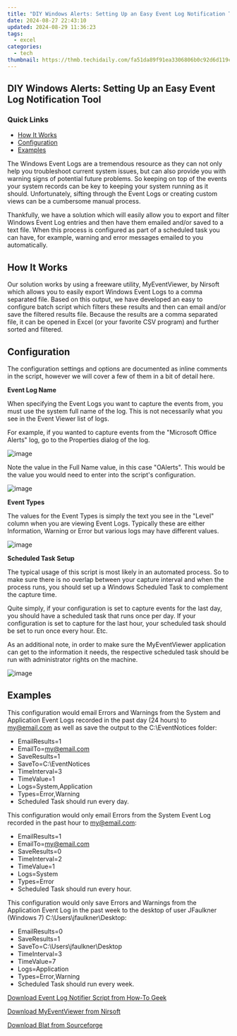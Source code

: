 ```yaml
---
title: "DIY Windows Alerts: Setting Up an Easy Event Log Notification Tool"
date: 2024-08-27 22:43:10
updated: 2024-08-29 11:36:23
tags:
  - excel
categories:
  - tech
thumbnail: https://thmb.techidaily.com/fa51da89f91ea3306806b0c92d6d119cfa0eae393a63e41c230a883a3e7c64cd.jpg
---
```


## DIY Windows Alerts: Setting Up an Easy Event Log Notification Tool

### Quick Links

* [How It Works](https://common-error.techidaily.com/the-laptop-headset-harmony-breakthrough-solution/)
* [Configuration](https://some-guidance.techidaily.com/enhance-your-website-with-cookiebot-technology-smart-data-driven-solutions/)
* [Examples](https://android-transfer.techidaily.com/in-2024-how-to-transfer-contacts-from-tecno-camon-30-pro-5g-to-other-android-devices-devices-drfone-by-drfone-transfer-from-android-transfer-from-android/)

 The Windows Event Logs are a tremendous resource as they can not only help you troubleshoot current system issues, but can also provide you with warning signs of potential future problems. So keeping on top of the events your system records can be key to keeping your system running as it should. Unfortunately, sifting through the Event Logs or creating custom views can be a cumbersome manual process.

 Thankfully, we have a solution which will easily allow you to export and filter Windows Event Log entries and then have them emailed and/or saved to a text file. When this process is configured as part of a scheduled task you can have, for example, warning and error messages emailed to you automatically.

##  How It Works

 Our solution works by using a freeware utility, MyEventViewer, by Nirsoft which allows you to easily export Windows Event Logs to a comma separated file. Based on this output, we have developed an easy to configure batch script which filters these results and then can email and/or save the filtered results file. Because the results are a comma separated file, it can be opened in Excel (or your favorite CSV program) and further sorted and filtered.

##  Configuration

 The configuration settings and options are documented as inline comments in the script, however we will cover a few of them in a bit of detail here.

**Event Log Name** 

 When specifying the Event Logs you want to capture the events from, you must use the system full name of the log. This is not necessarily what you see in the Event Viewer list of logs.

 For example, if you wanted to capture events from the "Microsoft Office Alerts" log, go to the Properties dialog of the log.

![image](https://static1.howtogeekimages.com/wordpress/wp-content/uploads/2011/08/image1.png) 

 Note the value in the Full Name value, in this case "OAlerts". This would be the value you would need to enter into the script's configuration.

![image](https://static1.howtogeekimages.com/wordpress/wp-content/uploads/2011/08/image2.png) 

**Event Types** 

 The values for the Event Types is simply the text you see in the "Level" column when you are viewing Event Logs. Typically these are either Information, Warning or Error but various logs may have different values.

![image](https://static1.howtogeekimages.com/wordpress/wp-content/uploads/2011/08/image3.png) 

**Scheduled Task Setup** 

 The typical usage of this script is most likely in an automated process. So to make sure there is no overlap between your capture interval and when the process runs, you should set up a Windows Scheduled Task to complement the capture time.

 Quite simply, if your configuration is set to capture events for the last day, you should have a scheduled task that runs once per day. If your configuration is set to capture for the last hour, your scheduled task should be set to run once every hour. Etc.

 As an additional note, in order to make sure the MyEventViewer application can get to the information it needs, the respective scheduled task should be run with administrator rights on the machine.

![image](https://static1.howtogeekimages.com/wordpress/wp-content/uploads/2011/08/image4.png) 

##  Examples

 This configuration would email Errors and Warnings from the System and Application Event Logs recorded in the past day (24 hours) to my@email.com as well as save the output to the C:\\EventNotices folder:

* EmailResults=1
* EmailTo=my@email.com
* SaveResults=1
* SaveTo=C:\\EventNotices
* TimeInterval=3
* TimeValue=1
* Logs=System,Application
* Types=Error,Warning
* Scheduled Task should run every day.

 This configuration would only email Errors from the System Event Log recorded in the past hour to my@email.com:

* EmailResults=1
* EmailTo=my@email.com
* SaveResults=0
* TimeInterval=2
* TimeValue=1
* Logs=System
* Types=Error
* Scheduled Task should run every hour.

 This configuration would only save Errors and Warnings from the Application Event Log in the past week to the desktop of user JFaulkner (Windows 7) C:\\Users\\jfaulkner\\Desktop:

   * EmailResults=0
   * SaveResults=1
   * SaveTo=C:\\Users\\jfaulkner\\Desktop
   * TimeInterval=3
   * TimeValue=7
   * Logs=Application
   * Types=Error,Warning
   * Scheduled Task should run every week.

[Download Event Log Notifier Script from How-To Geek](https://printer-issues.techidaily.com/revived-post-windows-update-printer-workflow/) 

[Download MyEventViewer from Nirsoft](http://www.nirsoft.net/utils/my%5Fevent%5Fviewer.html) 

[Download Blat from Sourceforge](http://sourceforge.net/projects/blat/files/)

<ins class="adsbygoogle"
     style="display:block"
     data-ad-format="autorelaxed"
     data-ad-client="ca-pub-7571918770474297"
     data-ad-slot="1223367746"></ins>



<ins class="adsbygoogle"
     style="display:block"
     data-ad-client="ca-pub-7571918770474297"
     data-ad-slot="8358498916"
     data-ad-format="auto"
     data-full-width-responsive="true"></ins>
